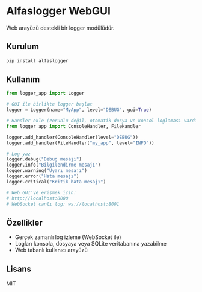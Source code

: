 # Alfaslogger WebGUI

Web arayüzü destekli bir logger modülüdür.

## Kurulum

```bash
pip install alfaslogger
```

## Kullanım

```python
from logger_app import Logger

# GUI ile birlikte logger başlat
logger = Logger(name="MyApp", level="DEBUG", gui=True)

# Handler ekle (zorunlu değil, otomatik dosya ve konsol loglaması vardır)
from logger_app import ConsoleHandler, FileHandler

logger.add_handler(ConsoleHandler(level="DEBUG"))
logger.add_handler(FileHandler("my_app", level="INFO"))

# Log yaz
logger.debug("Debug mesajı")
logger.info("Bilgilendirme mesajı")
logger.warning("Uyarı mesajı")
logger.error("Hata mesajı")
logger.critical("Kritik hata mesajı")

# Web GUI'ye erişmek için:
# http://localhost:8000
# WebSocket canlı log: ws://localhost:8001
```

## Özellikler
- Gerçek zamanlı log izleme (WebSocket ile)
- Logları konsola, dosyaya veya SQLite veritabanına yazabilme
- Web tabanlı kullanıcı arayüzü

## Lisans

MIT
